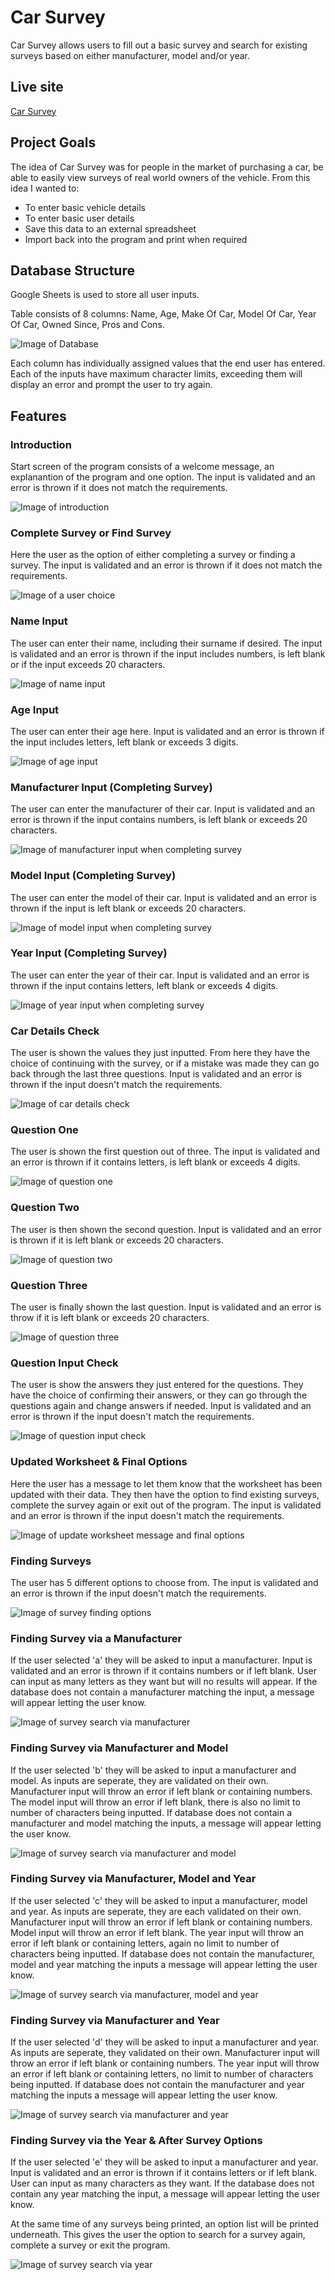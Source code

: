 # Car Survey

Car Survey allows users to fill out a basic survey and search for existing surveys based on either manufacturer, model and/or year.

## Live site
[Car Survey](https://car-survey.herokuapp.com/)

## Project Goals

The idea of Car Survey was for people in the market of purchasing a car, be able to easily view surveys of real world owners of the vehicle.  From this idea I wanted to:

  - To enter basic vehicle details
  - To enter basic user details
  - Save this data to an external spreadsheet
  - Import back into the program and print when required
  
## Database Structure

Google Sheets is used to store all user inputs. 

Table consists of 8 columns: Name, Age, Make Of Car, Model Of Car, Year Of Car, Owned Since, Pros and Cons.

![Image of Database](docs/img/database-titles.jpg)

Each column has individually assigned values that the end user has entered.  Each of the inputs have maximum character limits, exceeding them will display an error and prompt the user to try again. 

## Features

### Introduction

Start screen of the program consists of a welcome message, an explanantion of the program and one option.  The input is validated and an error is thrown if it does not match the requirements.

![Image of introduction](docs/img/introduction.jpg)

### Complete Survey or Find Survey

Here the user as the option of either completing a survey or finding a survey.  The input is validated and an error is thrown if it does not match the requirements.

![Image of a user choice](docs/img/user-choice.jpg)

### Name Input

The user can enter their name, including their surname if desired.  The input is validated and an error is thrown if the input includes numbers, is left blank or if the input exceeds 20 characters.

![Image of name input](docs/img/name-input.jpg)

### Age Input

The user can enter their age here.  Input is validated and an error is thrown if the input includes letters, left blank or exceeds 3 digits.

![Image of age input](docs/img/age-input.jpg)

### Manufacturer Input (Completing Survey)

The user can enter the manufacturer of their car. Input is validated and an error is thrown if the input contains numbers, is left blank or exceeds 20 characters.

![Image of manufacturer input when completing survey](docs/img/make-input.jpg)

### Model Input (Completing Survey)

The user can enter the model of their car. Input is validated and an error is thrown if the input is left blank or exceeds 20 characters.

![Image of model input when completing survey](docs/img/model-input.jpg)

### Year Input (Completing Survey)

The user can enter the year of their car. Input is validated and an error is thrown if the input contains letters, left blank or exceeds 4 digits.

![Image of year input when completing survey](docs/img/year-input.jpg)

### Car Details Check

The user is shown the values they just inputted. From here they have the choice of continuing with the survey, or if a mistake was made they can go back through the last three questions. Input is validated and an error is thrown if the input doesn't match the requirements. 

![Image of car details check](docs/img/car-input-check.jpg)

### Question One

The user is shown the first question out of three.  The input is validated and an error is thrown if it contains letters, is left blank or exceeds 4 digits.

![Image of question one](docs/img/question-one-input.jpg)

### Question Two

The user is then shown the second question. Input is validated and an error is thrown if it is left blank or exceeds 20 characters.

![Image of question two](docs/img/question-two-input.jpg)

### Question Three

The user is finally shown the last question. Input is validated and an error is throw if it is left blank or exceeds 20 characters.

![Image of question three](docs/img/question-three-input.jpg)

### Question Input Check

The user is show the answers they just entered for the questions. They have the choice of confirming their answers, or they can go through the questions again and change answers if needed. Input is validated and an error is thrown if the input doesn't match the requirements.

![Image of question input check](docs/img/question-check.jpg)

### Updated Worksheet & Final Options

Here the user has a message to let them know that the worksheet has been updated with their data.  They then have the option to find existing surveys, complete the survey again or exit out of the program. The input is validated and an error is thrown if the input doesn't match the requirements.

![Image of update worksheet message and final options](docs/img/update-sheet-final-options.jpg)

### Finding Surveys

The user has 5 different options to choose from.  The input is validated and an error is thrown if the input doesn't match the requirements.

![Image of survey finding options](docs/img/survey-filter.jpg)

### Finding Survey via a Manufacturer

If the user selected 'a' they will be asked to input a manufacturer. Input is validated and an error is thrown if it contains numbers or if left blank. User can input as many letters as they want but will no results will appear.  If the database does not contain a manufacturer matching the input, a message will appear letting the user know. 

![Image of survey search via manufacturer](docs/img/manufacturer-output.jpg)

### Finding Survey via Manufacturer and Model

If the user selected 'b' they will be asked to input a manufacturer and model. As inputs are seperate, they are validated on their own. Manufacturer input will throw an error if left blank or containing numbers. The model input will throw an error if left blank, there is also no limit to number of characters being inputted. If database does not contain a manufacturer and model matching the inputs, a message will appear letting the user know.

![Image of survey search via manufacturer and model](docs/img/manufacturer-model-output.jpg)

### Finding Survey via Manufacturer, Model and Year

If the user selected 'c' they will be asked to input a manufacturer, model and year. As inputs are seperate, they are each validated on their own. Manufacturer input will throw an error if left blank or containing numbers. Model input will throw an error if left blank. The year input will throw an error if left blank or containing letters, again no limit to number of characters being inputted.  If database does not contain the manufacturer, model and year matching the inputs a message will appear letting the user know. 

![Image of survey search via manufacturer, model and year](docs/img/manufacturer-model-year-output.jpg)

### Finding Survey via Manufacturer and Year

If the user selected 'd' they will be asked to input a manufacturer and year. As inputs are seperate, they validated on their own. Manufacturer input will throw an error if left blank or containing numbers. The year input will throw an error if left blank or containing letters, no limit to number of characters being inputted. If database does not contain the manufacturer and year matching the inputs a message will appear letting the user know. 

![Image of survey search via manufacturer and year](docs/img/manufacturer-year-output.jpg)

### Finding Survey via the Year & After Survey Options

If the user selected 'e' they will be asked to input a manufacturer and year. Input is validated and an error is thrown if it contains letters or if left blank. User can input as many characters as they want. If the database does not contain any year matching the input,  a message will appear letting the user know. 

At the same time of any surveys being printed, an option list will be printed underneath. This gives the user the option to search for a survey again, complete a survey or exit the program.

![Image of survey search via year](docs/img/year-output.jpg)
